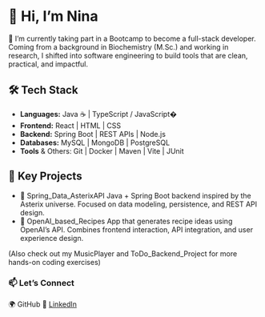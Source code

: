 # 👋 Hi, I’m Nina

🌱 I’m currently taking part in a Bootcamp to become a full-stack developer. Coming from a background in Biochemistry (M.Sc.) and working in research, I shifted into software engineering to build tools that are clean, practical, and impactful.


## 🛠 Tech Stack
- **Languages:** Java ☕ | TypeScript / JavaScript�
- **Frontend:** React | HTML | CSS
- **Backend:** Spring Boot | REST APIs | Node.js
- **Databases:** MySQL | MongoDB | PostgreSQL
- **Tools** & Others: Git | Docker | Maven | Vite | JUnit

## 🚀 Key Projects
- 🔹 Spring_Data_AsterixAPI
Java + Spring Boot backend inspired by the Asterix universe. Focused on data modeling, persistence, and REST API design.
- 🔹 OpenAI_based_Recipes
App that generates recipe ideas using OpenAI’s API. Combines frontend interaction, API integration, and user experience design.

(Also check out my MusicPlayer and ToDo_Backend_Project for more hands-on coding exercises)


### 📫 Let’s Connect
🌍 GitHub
💼 [LinkedIn](https://www.linkedin.com/in/nina-bornemann/)
